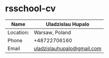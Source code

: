 # rsschool-cv

| Name      | Uladzislau Hupalo          |
| --------- | -------------------------- |
| Location: | Warsaw, Poland             |
| Phone     | +48722706160               |
| Email     | uladzislauhupalo@gmail.com 
